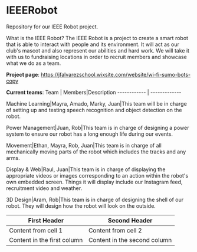 # IEEERobot
Repository for our IEEE Robot project.

What is the IEEE Robot?
The IEEE Robot is a project to create a smart robot that is able to interact with people and its environment. 
It will act as our club's mascot and also represent our abilities and hard work.
We will take it with us to fundraising locations in order to recruit members and showcase what we do as a team.

**Project page**:
https://jfalvarezschool.wixsite.com/website/wi-fi-sumo-bots-copy


**Current teams**:
Team | Members|Description
------------ | -------------

Machine Learning|Mayra, Amado, Marky, Juan|This team will be in charge of setting up and testing speech recognition and object detection on the robot.

Power Management|Juan, Rob|This team is in charge of designing a power system to ensure our robot has a long enough life during our events.

Movement|Ethan, Mayra, Rob, Juan|This team is in charge of all mechanically moving parts of the robot which includes the tracks and any arms.

Display & Web|Raul, Juan|This team is in charge of displaying the appropriate videos or images corresponding to an action within the robot's own embedded screen. Things it will display include our Instagram feed, recruitment video and weather.

3D Design|Aram, Rob|This team is in charge of designing the shell of our robot. They will design how the robot will look on the outside.


First Header | Second Header
------------ | -------------
Content from cell 1 | Content from cell 2
Content in the first column | Content in the second column
